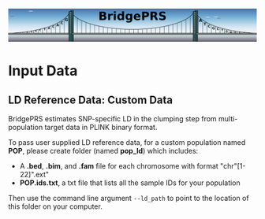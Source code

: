 ![Screenshot](img/slim/guide_logo7.png) 
# Input Data

## LD Reference Data: Custom Data 

BridgePRS estimates SNP-specific LD in the clumping step from
multi-population target data in PLINK binary format.

To pass user supplied LD reference data, for a custom population named
**POP**, please create folder (named **pop_ld**) which includes:

- A **.bed**, **.bim**, and **.fam** file for each chromosome with
  format "chr"[1-22]".ext"
- **POP.ids.txt**, a txt file that lists all the sample IDs for your population

Then use the command line argument `--ld_path` to point to the
location of this folder on your computer.






